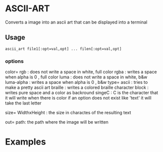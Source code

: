# ASCII-ART

Converts a image into an ascii art that can be displayed into a terminal

## Usage
```
ascii_art file1[:opt=val,opt] ... filen[:opt=val,opt]

```

### options
color=
    rgb          : does not write a space in white, full color
    rgba         : writes a space when alpha is 0 , full color
    luma         : does not write a space in white, b&w
    luma-alpha   : writes a space when alpha is 0 , b&w
type=
    ascii        : tries to make a pretty ascii art
    braille      : writes a colored braille character 
    block        : writes pure space and a color as backround
    singeC       : C is the character that it will write when there is color
                   if an option does not exist like 'text' it will take the last letter

size=
    WidthxHeight : the size in charactes of the resulting text

out=
    path: the path where the image will be written


# Examples
